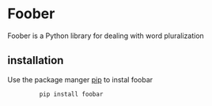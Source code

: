 # Foober
Foober is a Python library for dealing with word pluralization

## installation

Use the package manger [pip](http://google.com) to instal foobar


             pip install foobar

